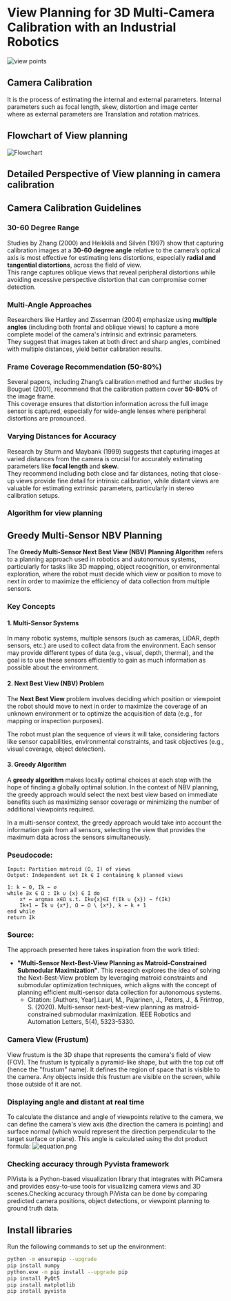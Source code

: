 # View Planning for 3D Multi-Camera Calibration with an Industrial Robotics
![view points](/points.png)

## Camera Calibration
It is the process of estimating the internal and external parameters. Internal parameters such as focal length, skew, distortion and image center  
where as external parameters are Translation and rotation matrices.

## Flowchart of View planning 
![Flowchart](/Flowchart_steps.png)
## Detailed Perspective of View planning in camera calibration
## Camera Calibration Guidelines

### 30-60 Degree Range
Studies by Zhang (2000) and Heikkilä and Silvén (1997) show that capturing calibration images at a **30-60 degree angle** relative to the camera’s optical axis is most effective for estimating lens distortions, especially **radial and tangential distortions**, across the field of view.  
This range captures oblique views that reveal peripheral distortions while avoiding excessive perspective distortion that can compromise corner detection.

### Multi-Angle Approaches
Researchers like Hartley and Zisserman (2004) emphasize using **multiple angles** (including both frontal and oblique views) to capture a more complete model of the camera's intrinsic and extrinsic parameters.  
They suggest that images taken at both direct and sharp angles, combined with multiple distances, yield better calibration results.

### Frame Coverage Recommendation (50-80%)
Several papers, including Zhang’s calibration method and further studies by Bouguet (2001), recommend that the calibration pattern cover **50-80%** of the image frame.  
This coverage ensures that distortion information across the full image sensor is captured, especially for wide-angle lenses where peripheral distortions are pronounced.

### Varying Distances for Accuracy
Research by Sturm and Maybank (1999) suggests that capturing images at varied distances from the camera is crucial for accurately estimating parameters like **focal length** and **skew**.  
They recommend including both close and far distances, noting that close-up views provide fine detail for intrinsic calibration, while distant views are valuable for estimating extrinsic parameters, particularly in stereo calibration setups.

### Algorithm for view planning

## Greedy Multi-Sensor NBV Planning

The **Greedy Multi-Sensor Next Best View (NBV) Planning Algorithm** refers to a planning approach used in robotics and autonomous systems, particularly for tasks like 3D mapping, object recognition, or environmental exploration, where the robot must decide which view or position to move to next in order to maximize the efficiency of data collection from multiple sensors.

### Key Concepts

#### 1. Multi-Sensor Systems
In many robotic systems, multiple sensors (such as cameras, LiDAR, depth sensors, etc.) are used to collect data from the environment. Each sensor may provide different types of data (e.g., visual, depth, thermal), and the goal is to use these sensors efficiently to gain as much information as possible about the environment.

#### 2. Next Best View (NBV) Problem
The **Next Best View** problem involves deciding which position or viewpoint the robot should move to next in order to maximize the coverage of an unknown environment or to optimize the acquisition of data (e.g., for mapping or inspection purposes).

The robot must plan the sequence of views it will take, considering factors like sensor capabilities, environmental constraints, and task objectives (e.g., visual coverage, object detection).

#### 3. Greedy Algorithm
A **greedy algorithm** makes locally optimal choices at each step with the hope of finding a globally optimal solution. In the context of NBV planning, the greedy approach would select the next best view based on immediate benefits such as maximizing sensor coverage or minimizing the number of additional viewpoints required.

In a multi-sensor context, the greedy approach would take into account the information gain from all sensors, selecting the view that provides the maximum data across the sensors simultaneously.
### Pseudocode:

```plaintext
Input: Partition matroid (Ω, I) of views
Output: Independent set Ik ∈ I containing k planned views

1: k ← 0, Ik ← ∅
while ∃x ∈ Ω : Ik ∪ {x} ∈ I do
    x* ← argmax x∈Ω s.t. Ik∪{x}∈I f(Ik ∪ {x}) − f(Ik)
    Ik+1 ← Ik ∪ {x*}, Ω ← Ω \ {x*}, k ← k + 1
end while
return Ik
```
### Source:

The approach presented here takes inspiration from the work titled:

- **"Multi-Sensor Next-Best-View Planning as Matroid-Constrained Submodular Maximization"**. This research explores the idea of solving the Next-Best-View problem by leveraging matroid constraints and submodular optimization techniques, which aligns with the concept of planning efficient multi-sensor data collection for autonomous systems.
  - Citation: [Authors, Year].Lauri, M., Pajarinen, J., Peters, J., & Frintrop, S. (2020). Multi-sensor next-best-view planning as matroid-constrained submodular maximization. IEEE Robotics and Automation Letters, 5(4), 5323-5330.

### Camera View (Frustum)
View frustum is the 3D shape that represents the camera's field of view (FOV). The frustum is typically a pyramid-like shape, but with the top cut off (hence the "frustum" name). It defines the region of space that is visible to the camera. Any objects inside this frustum are visible on the screen, while those outside of it are not.

### Displaying angle and distant at real time
To calculate the distance and angle of viewpoints relative to the camera, we can define the camera's view axis (the direction the camera is pointing) and surface normal (which would represent the direction perpendicular to the target surface or plane).
This angle is calculated using the dot product formula:
![equation.png](..%2F..%2F..%2FOneDrive%2FDesktop%2FFAPS%2Fequation.png)

### Checking accuracy through Pyvista framework
PiVista is a Python-based visualization library that integrates with PiCamera and provides easy-to-use tools for visualizing camera views and 3D scenes.Checking accuracy through PiVista can be done by comparing predicted camera positions, object detections, or viewpoint planning to ground truth data.
## Install libraries
Run the following commands to set up the environment:

```bash
python -m ensurepip --upgrade
pip install numpy
python.exe -m pip install --upgrade pip
pip install PyQt5
pip install matplotlib
pip install pyvista
